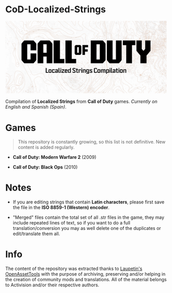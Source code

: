 # CoD-Localized-Strings
<picture>
  <source media="(prefers-color-scheme: dark)" srcset="https://github.com/atuburapaler/CoD-Localized-Strings/blob/main/Header.png">
  <source media="(prefers-color-scheme: light)" srcset="https://github.com/atuburapaler/CoD-Localized-Strings/blob/main/Header-Alt.png">
  <img alt="Main header." src="https://github.com/atuburapaler/CoD-Localized-Strings/blob/main/Header-Alt.png">
</picture>

Compilation of **Localized Strings** from **Call of Duty** games. _Currently on English and Spanish (Spain)_.

# Games
> This repository is constantly growing, so this list is not definitive. New content is added regularly.
- **Call of Duty: Modern Warfare 2** (2009)
* **Call of Duty: Black Ops** (2010)
  
# Notes
- If you are editing strings that contain **Latin characters**, please first save the file in the **ISO 8859-1 (Western) encoder**.
* "Merged" files contain the total set of all .str files in the game, they may include repeated lines of text, so if you want to do a full translation/conversion you may as well delete one of the duplicates or edit/translate them all.
  
# Info
The content of the repository was extracted thanks to [Laupetin's OpenAssetTools](https://github.com/Laupetin/OpenAssetTools) with the purpose of archiving, preserving and/or helping in the creation of community mods and translations.
All of the material belongs to Activision and/or their respective authors.

